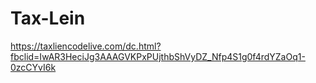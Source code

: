 # Tax-Lein
https://taxliencodelive.com/dc.html?fbclid=IwAR3HeciJg3AAAGVKPxPUjthbShVyDZ_Nfp4S1g0f4rdYZaOq1-0zcCYvI6k
